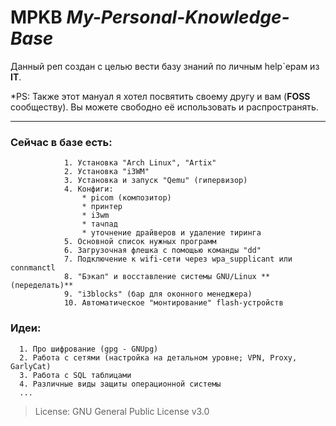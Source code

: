 # MPKB _My-Personal-Knowledge-Base_

Данный реп создан с целью вести базу знаний по личным help`ерам из **IT**. 

*PS: Также этот мануал я хотел посвятить своему другу и вам (**FOSS** сообществу). Вы можете свободно её использовать и распространять. 

-----


###         Сейчас в базе есть:
                1. Установка "Arch Linux", "Artix"
                2. Установка "i3WM"          
                3. Установка и запуск "Qemu" (гипервизор)
                4. Конфиги:
                    * picom (композитор)
                    * принтер
                    * i3wm
                    * тачпад
                    * уточнение драйверов и удаление тиринга
                5. Основной список нужных программ
                6. Загрузочная флешка с помощью команды "dd" 
                7. Подключение к wifi-сети через wpa_supplicant или connmanctl
                8. "Бэкап" и восставление системы GNU/Linux **(переделать)**
                9. "i3blocks" (бар для оконного менеджера)
                10. Автоматическое "монтирование" flash-устройств

                        
                        
                        
### Идеи:
      1. Про шифрование (gpg - GNUpg)
      2. Работа с сетями (настройка на детальном уровне; VPN, Proxy, GarlyCat)
      3. Работа c SQL таблицами
      4. Различные виды защиты операционной системы
      ... 
             
>  License: GNU General Public License v3.0
                                  


